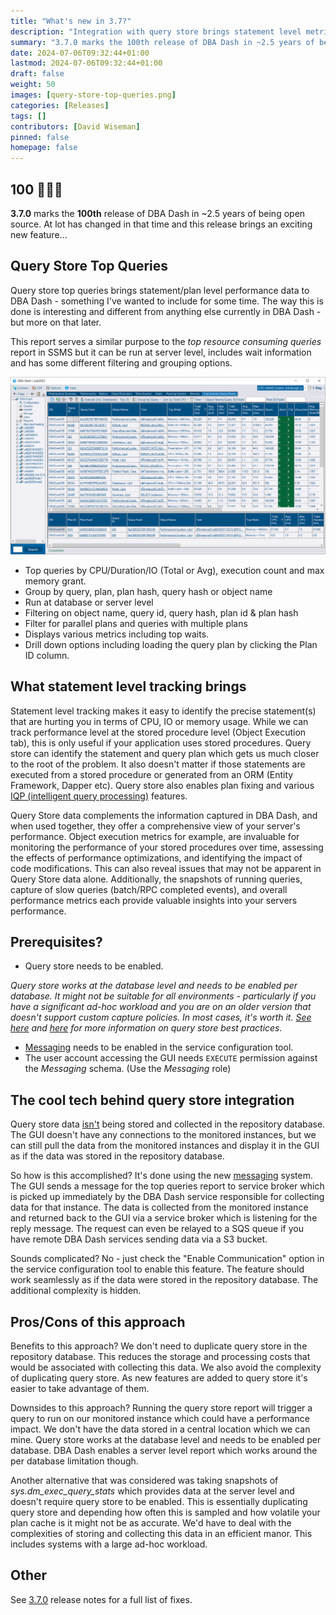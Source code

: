 ```yaml
---
title: "What's new in 3.7?"
description: "Integration with query store brings statement level metrics into DBA Dash."
summary: "3.7.0 marks the 100th release of DBA Dash in ~2.5 years of being open source.  At lot has changed in that time and this release brings an exciting new feature..."
date: 2024-07-06T09:32:44+01:00
lastmod: 2024-07-06T09:32:44+01:00
draft: false
weight: 50
images: [query-store-top-queries.png]
categories: [Releases]
tags: []
contributors: [David Wiseman]
pinned: false
homepage: false
---
```

## 100 💯🎉🚀

**3.7.0** marks the **100th** release of DBA Dash in ~2.5 years of being open source.  At lot has changed in that time and this release brings an exciting new feature...

## Query Store Top Queries

Query store top queries brings statement/plan level performance data to DBA Dash - something I've wanted to include for some time.  The way this is done is interesting and different from anything else currently in DBA Dash - but more on that later.

This report serves a similar purpose to the *top resource consuming queries* report in SSMS but it can be run at server level, includes wait information and has some different filtering and grouping options.

[![Query Store top Queries](query-store-top-queries.png)](query-store-top-queries.png)

* Top queries by CPU/Duration/IO (Total or Avg), execution count and max memory grant.
* Group by query, plan, plan hash, query hash or object name
* Run at database or server level
* Filtering on object name, query id, query hash, plan id & plan hash
* Filter for parallel plans and queries with multiple plans
* Displays various metrics including top waits.
* Drill down options including loading the query plan by clicking the Plan ID column.

## What statement level tracking brings

Statement level tracking makes it easy to identify the precise statement(s) that are hurting you in terms of CPU, IO or memory usage.  While we can track performance level at the stored procedure level (Object Execution tab), this is only useful if your application uses stored procedures.  Query store can identify the statement and query plan which gets us much closer to the root of the problem.  It also doesn't matter if those statements are executed from a stored procedure or generated from an ORM (Entity Framework, Dapper etc).  Query store also enables plan fixing and various [IQP (intelligent query processing)](https://learn.microsoft.com/en-us/sql/relational-databases/performance/intelligent-query-processing?view=sql-server-ver16) features.

Query Store data complements the information captured in DBA Dash, and when used together, they offer a comprehensive view of your server's performance.  Object execution metrics for example, are invaluable for monitoring the performance of your stored procedures over time, assessing the effects of performance optimizations, and identifying the impact of code modifications. This can also reveal issues that may not be apparent in Query Store data alone. Additionally, the snapshots of running queries, capture of slow queries (batch/RPC completed events), and overall performance metrics each provide valuable insights into your servers performance.

## Prerequisites?

* Query store needs to be enabled.

*Query store works at the database level and needs to be enabled per database.  It might not be suitable for all environments - particularly if you have a significant ad-hoc workload and you are on an older version that doesn't support custom capture policies.  In most cases, it's worth it.  [See here](https://learn.microsoft.com/en-us/sql/relational-databases/performance/manage-the-query-store?view=sql-server-ver16&tabs=ssms) and [here](https://www.sqlskills.com/blogs/erin/category/query-store/) for more information on query store best practices.*

* [Messaging](/docs/help/messaging) needs to be enabled in the service configuration tool.
* The user account accessing the GUI needs `EXECUTE` permission against the *Messaging* schema. (Use the *Messaging* role)

## The cool tech behind query store integration

Query store data <ins>isn't</ins> being stored and collected in the repository database.  The GUI doesn't have any connections to the monitored instances, but we can still pull the data from the monitored instances and display it in the GUI as if the data was stored in the repository database.

So how is this accomplished? It's done using the new [messaging](/docs/help/messaging/) system.  The GUI sends a message for the top queries report to service broker which is picked up immediately by the DBA Dash service responsible for collecting data for that instance.  The data is collected from the monitored instance and returned back to the GUI via a service broker which is listening for the reply message.  The request can even be relayed to a SQS queue if you have remote DBA Dash services sending data via a S3 bucket.

Sounds complicated?  No - just check the "Enable Communication" option in the service configuration tool to enable this feature.  The feature should work seamlessly as if the data were stored in the repository database.  The additional complexity is hidden.

## Pros/Cons of this approach

Benefits to this approach?  We don't need to duplicate query store in the repository database.  This reduces the storage and processing costs that would be associated with collecting this data. We also avoid the complexity of duplicating query store.  As new features are added to query store it's easier to take advantage of them.

Downsides to this approach?  Running the query store report will trigger a query to run on our monitored instance which could have a performance impact.  We don't have the data stored in a central location which we can mine.  Query store works at the database level and needs to be enabled per database.  DBA Dash enables a server level report which works around the per database limitation though.

Another alternative that was considered was taking snapshots of *sys.dm_exec_query_stats* which provides data at the server level and doesn't require query store to be enabled.  This is essentially duplicating query store and depending how often this is sampled and how volatile your plan cache is it might not be as accurate.  We'd have to deal with the complexities of storing and collecting this data in an efficient manor.  This includes systems with a large ad-hoc workload.

## Other

See [3.7.0](https://github.com/trimble-oss/dba-dash/releases/tag/3.7.0) release notes for a full list of fixes.
